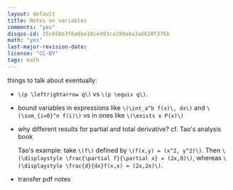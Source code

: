 ```yaml
---
layout: default
title: Notes on variables
comments: "yes"
disqus-id: 25c65bb3f6a6be18ce493ca199a4a3a6620f376b
math: "yes"
last-major-revision-date:
license: "CC-BY"
tags: math
---
```


things to talk about eventually:

- `\(p \leftrightarrow q\)` vs `\(p \equiv q\)`.
- bound variables in expressions like `\(\int_a^b f(x)\, dx\)` and `\(\sum_{i=0}^n f(i)\)` vs in ones like `\(\exists x P(x)\)`
- why different results for partial and total derivative? cf. Tao's analysis book
    
    Tao's example: take `\(f\)` defined by `\(f(x,y) = (x^2, y^2)\)`.
    Then `\(\displaystyle \frac{\partial f}{\partial x} = (2x,0)\)`, whereas `\(\displaystyle \frac{d}{dx}f(x,x) = (2x,2x)\)`.
- transfer pdf notes
